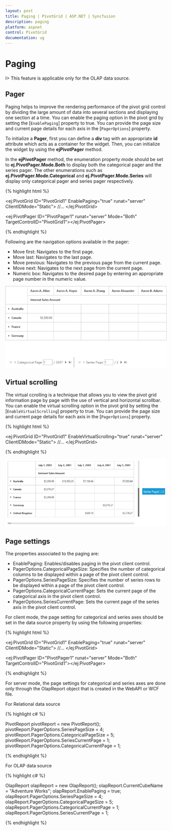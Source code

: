 ```yaml
---
layout: post
title: Paging | PivotGrid | ASP.NET | Syncfusion 
description: paging
platform: aspnet
control: PivotGrid
documentation: ug
---
```


# Paging

I> This feature is applicable only for the OLAP data source.

## Pager 

Paging helps to improve the rendering performance of the pivot grid control by dividing the large amount of data into several sections and displaying one section at a time. You can enable the paging option in the pivot grid by setting the [`EnablePaging`] property to true. You can provide the page size and current page details for each axis in the [`PagerOptions`] property.

To initialize a **Pager**, first you can define a **div** tag with an appropriate **id** attribute which acts as a container for the widget. Then, you can initialize the widget by using the **ejPivotPager** method.

In the **ejPivotPager** method, the enumeration property mode should be set to **ej.PivotPager.Mode.Both** to display both the categorical pager and the series pager. The other enumerations such as **ej.PivotPager.Mode.Categorical** and **ej.PivotPager.Mode.Series** will display only categorical pager and series pager respectively.


{% highlight html %}

<ej:PivotGrid ID="PivotGrid1" EnablePaging="true" runat="server" ClientIDMode="Static">
    <DataSource>
        //...
        <PagerOptions CategoricalPageSize="5" SeriesPageSize="5" CategoricalCurrentPage="1" SeriesCurrentPage="1" />
    </DataSource>
</ej:PivotGrid>

<ej:PivotPager ID="PivotPager1" runat="server" Mode="Both" TargetControlID="PivotGrid1"></ej:PivotPager>

{% endhighlight %}


Following are the navigation options available in the pager:

* Move first: Navigates to the first page.
* Move last: Navigates to the last page.
* Move previous: Navigates to the previous page from the current page.
* Move next: Navigates to the next page from the current page.
* Numeric box: Navigates to the desired page by entering an appropriate page number in the numeric value.

![](Paging_images/paging.png)


## Virtual scrolling

The virtual ccrolling is a technique that allows you to view the pivot grid information page by page with the use of vertical and horizontal scrollbar. You can enable the virtual scrolling option in the pivot grid by setting the [`EnableVirtualScrolling`] property to true. You can provide the page size and current page details for each axis in the [`PagerOptions`] property.

{% highlight html %}

<ej:PivotGrid ID="PivotGrid1" EnableVirtualScrolling="true" runat="server" ClientIDMode="Static">
    <DataSource>
        //...
        <PagerOptions CategoricalPageSize="5" SeriesPageSize="5" CategoricalCurrentPage="1" SeriesCurrentPage="1" />
    </DataSource>
</ej:PivotGrid>

{% endhighlight %}

![](Paging_images/virtual-scrolling.png)

## Page settings

The properties associated to the paging are:

* EnablePaging: Enables/disables paging in the pivot client control.
* PagerOptions.CategoricalPageSize: Specifies the number of categorical columns to be displayed within a page of the pivot client control.
* PagerOptions.SeriesPageSize: Specifies the number of series rows to be displayed within a page of the pivot client control.
* PagerOptions.CategoricalCurrentPage: Sets the current page of the categorical axis in the pivot client control.
* PagerOptions.SeriesCurrentPage: Sets the current page of the series axis in the pivot client control.

For client mode, the page setting for categorical and series axes should be set in the data source property by using the following properties:

{% highlight html %}

<ej:PivotGrid ID="PivotGrid1" EnablePaging="true" runat="server" ClientIDMode="Static">
    <DataSource>
        //...
        <PagerOptions CategoricalPageSize="5" SeriesPageSize="5" CategoricalCurrentPage="1" SeriesCurrentPage="1" />
    </DataSource>
</ej:PivotGrid>

<ej:PivotPager ID="PivotPager1" runat="server" Mode="Both" TargetControlID="PivotGrid1"></ej:PivotPager>

{% endhighlight %}

For server mode, the page settings for categorical and series axes are done only through the OlapReport object that is created in the WebAPI or WCF file.

For Relational data source

{% highlight c# %}

PivotReport pivotReport = new PivotReport();
pivotReport.PagerOptions.SeriesPageSize = 4;
pivotReport.PagerOptions.CategoricalPageSize = 5;
pivotReport.PagerOptions.SeriesCurrentPage = 1;
pivotReport.PagerOptions.CategoricalCurrentPage = 1;

{% endhighlight %}

For OLAP data source

{% highlight c# %}

OlapReport olapReport = new OlapReport();
olapReport.CurrentCubeName = "Adventure Works";
olapReport.EnablePaging = true;
olapReport.PagerOptions.SeriesPageSize = 4;
olapReport.PagerOptions.CategoricalPageSize = 5;
olapReport.PagerOptions.CategoricalCurrentPage = 1;
olapReport.PagerOptions.SeriesCurrentPage = 1;

{% endhighlight %}